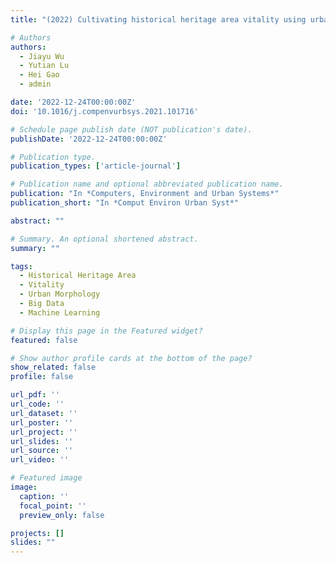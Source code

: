 ```yaml
---
title: "(2022) Cultivating historical heritage area vitality using urban morphology approach based on big data and machine learning. Computers, Environment and Urban Systems, 91, 101716"

# Authors
authors:
  - Jiayu Wu
  - Yutian Lu
  - Hei Gao
  - admin

date: '2022-12-24T00:00:00Z'
doi: '10.1016/j.compenvurbsys.2021.101716'

# Schedule page publish date (NOT publication's date).
publishDate: '2022-12-24T00:00:00Z'

# Publication type.
publication_types: ['article-journal']

# Publication name and optional abbreviated publication name.
publication: "In *Computers, Environment and Urban Systems*"
publication_short: "In *Comput Environ Urban Syst*"

abstract: ""

# Summary. An optional shortened abstract.
summary: ""

tags:
  - Historical Heritage Area
  - Vitality
  - Urban Morphology
  - Big Data
  - Machine Learning

# Display this page in the Featured widget?
featured: false

# Show author profile cards at the bottom of the page?
show_related: false
profile: false

url_pdf: ''
url_code: ''
url_dataset: ''
url_poster: ''
url_project: ''
url_slides: ''
url_source: ''
url_video: ''

# Featured image
image:
  caption: ''
  focal_point: ''
  preview_only: false

projects: []
slides: ""
---
```


